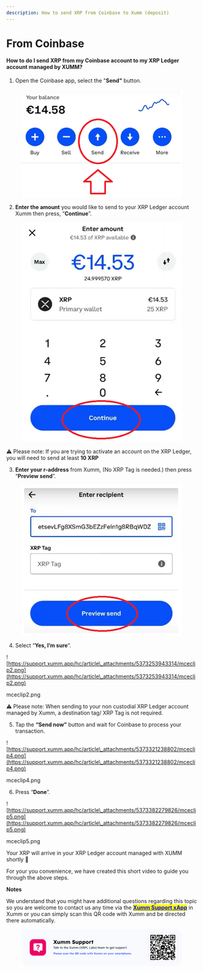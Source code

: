 ```yaml
---
description: How to send XRP from Coinbase to Xumm (deposit)
---
```


# From Coinbase

#### **How to do I send XRP from my Coinbase account to my XRP Ledger account managed by XUMM?**

1. Open the Coinbase app, select the "**Send"** button.

<figure><img src="../../.gitbook/assets/Coinbase - 1.png" alt=""><figcaption></figcaption></figure>

2. **Enter the amount** you would like to send to your XRP Ledger account Xumm then press, “**Continue**”.

<figure><img src="../../.gitbook/assets/Coinbase - 2.png" alt=""><figcaption></figcaption></figure>

⚠️ Please note: If you are trying to activate an account on the XRP Ledger, you will need to send at least **10 XRP**

3. **Enter your r-address** from Xumm, (No XRP Tag is needed.) then press “**Preview send**”.

<figure><img src="../../.gitbook/assets/Coinbase - 3.png" alt=""><figcaption></figcaption></figure>

4. Select “**Yes, I’m sure**”.

![https://support.xumm.app/hc/article\_attachments/5373253943314/mceclip2.png](https://support.xumm.app/hc/article\_attachments/5373253943314/mceclip2.png)

mceclip2.png

⚠️ Please note: When sending to your non custodial XRP Ledger account managed by Xumm, a destination tag/ XRP Tag is not required.

5. Tap the **“Send now”** button and wait for Coinbase to process your transaction.

![https://support.xumm.app/hc/article\_attachments/5373321238802/mceclip4.png](https://support.xumm.app/hc/article\_attachments/5373321238802/mceclip4.png)

mceclip4.png

6. Press “**Done**”.

![https://support.xumm.app/hc/article\_attachments/5373382279826/mceclip5.png](https://support.xumm.app/hc/article\_attachments/5373382279826/mceclip5.png)

mceclip5.png

Your XRP will arrive in your XRP Ledger account managed with XUMM shortly 🎉

For your you convenience, we have created this short video to guide you through the above steps.

**Notes**

We understand that you might have additional questions regarding this topic so you are welcome to contact us any time via the [<mark style="color:blue;">**Xumm Support xApp**</mark>](https://xumm.app/detect/xapp:xumm.support?ref=helpcenter) in Xumm or you can simply scan this QR code with Xumm and be directed there automatically.

<figure><img src="../../.gitbook/assets/Support banner Xumm.png" alt=""><figcaption></figcaption></figure>
